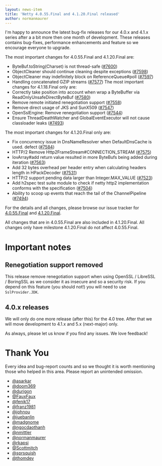 ```yaml
---
layout: news-item
title: 'Netty 4.0.55.Final and 4.1.20.Final released'
author: normanmaurer
---
```


I'm happy to announce the latest bug-fix releases for our 4.0.x and 4.1.x series after a a bit more then one month of development.
These releases contains bug-fixes, performance enhancements and feature so we encourage everyone to upgrade.

The most important changes for 4.0.55.Final and 4.1.20.Final are:

* ByteBuf.toString(Charset) is not thread-safe ([#7600](https://github.com/netty/netty/pull/7600))
* ObjectCleaner should continue cleaning despite exceptions  ([#7598](https://github.com/netty/netty/pull/7598))
* ObjectCleaner may indefinitely block on ReferenceQueue#poll  ([#7597](https://github.com/netty/netty/pull/7597))
* Handling concatenated GZIP streams ([#7577](https://github.com/netty/netty/pull/7577))
The most important changes for 4.1.18.Final only are:
* Correctly take position into account when wrap a ByteBuffer via ReadOnlyUnsafeDirectByteBuf ([#7580](https://github.com/netty/netty/pull/7580))
* Remove remote initiated renegotiation support ([#7558](https://github.com/netty/netty/pull/7558))
* Remove direct usage of JKS and SunX509 ([#7547](https://github.com/netty/netty/pull/7547))
* OpenSslEngine: Remove renegotiation support ([#7544](https://github.com/netty/netty/pull/7544))
* Ensure ThreadDeathWatcher and GlobalEventExecutor will not cause classloader leaks ([#7493](https://github.com/netty/netty/pull/7493))


The most important changes for 4.1.20.Final only are:

* Fix concurrency issue in DnsNameResolver when DefaultDnsCache is used.  defect
 ([#7584](https://github.com/netty/netty/pull/7584))
* HTTP/2 Remove Http2FrameStream#CONNECTION_STREAM  ([#7575](https://github.com/netty/netty/pull/7575))
* IovArray#add return value resulted in more ByteBufs being added during iteration ([#7563](https://github.com/netty/netty/pull/7563))
* Add 32 bytes overhead per header entry when calculating headers length in HPackDecoder ([#7531](https://github.com/netty/netty/pull/7531))
* HTTP/2 support pending data larger than Integer.MAX_VALUE ([#7523](https://github.com/netty/netty/pull/7523))
* Add h2spec test suite module to check if netty http2 implementation conforms with the specification ([#7504](https://github.com/netty/netty/pull/7504))
* Ability to scoop up events that reach the tail of the ChannelPipeline ([#7494](https://github.com/netty/netty/pull/7494))

For the details and all changes, please browse our issue tracker for [4.0.55.Final](https://github.com/netty/netty/issues?q=is%3Aclosed+milestone%3A4.0.55.Final) and [4.1.20.Final](https://github.com/netty/netty/issues?q=is%3Aclosed+milestone%3A4.1.20.Final).

All changes that are in 4.0.55.Final are also included in 4.1.20.Final. All changes only have milestone 4.1.20.Final do not affect 4.0.55.Final.

# Important notes

## Renegotiation support removed

This release remove renegotiation support when using OpenSSL / LibreSSL / BoringSSL as we consider it as insecure and so a security risk. If you depend on this feature (you should not!) you will need to use `SslProvider.JDK`.

## 4.0.x releases

We will only do one more release (after this) for the 4.0 tree. After that we will move development to 4.1.x and 5.x (next-major) only.

As always, please let us know if you find any issues. We love feedback!

# Thank You

Every idea and bug-report counts and so we thought it is worth mentioning those who helped in this area. Please report an unintended omission.

* [@asarkar](https://github.com/asarkar)
* [@doom369](https://github.com/doom369)
* [@durigon](https://github.com/durigon)
* [@FauxFaux](https://github.com/FauxFaux)
* [@fenik17](https://github.com/fenik17)
* [@franz1981](https://github.com/franz1981)
* [@johnou](https://github.com/johnou)
* [@juebanlin](https://github.com/juebanlin)
* [@madgnome](https://github.com/madgnome)
* [@ngocdaothanh](https://github.com/ngocdaothanh)
* [@nmittler](https://github.com/nmittler)
* [@normanmaurer](https://github.com/normanmaurer)
* [@rkapsi](https://github.com/rkapsi)
* [@Scottmitch](https://github.com/Scottmitch)
* [@sprsquish](https://github.com/sprsquish)
* [@thomdev](https://github.com/thomdev)
